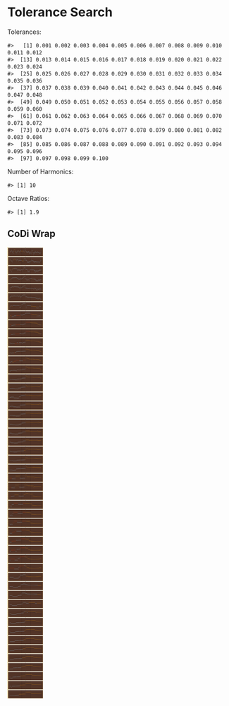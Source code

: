 Tolerance Search
================

Tolerances:

    #>   [1] 0.001 0.002 0.003 0.004 0.005 0.006 0.007 0.008 0.009 0.010 0.011 0.012
    #>  [13] 0.013 0.014 0.015 0.016 0.017 0.018 0.019 0.020 0.021 0.022 0.023 0.024
    #>  [25] 0.025 0.026 0.027 0.028 0.029 0.030 0.031 0.032 0.033 0.034 0.035 0.036
    #>  [37] 0.037 0.038 0.039 0.040 0.041 0.042 0.043 0.044 0.045 0.046 0.047 0.048
    #>  [49] 0.049 0.050 0.051 0.052 0.053 0.054 0.055 0.056 0.057 0.058 0.059 0.060
    #>  [61] 0.061 0.062 0.063 0.064 0.065 0.066 0.067 0.068 0.069 0.070 0.071 0.072
    #>  [73] 0.073 0.074 0.075 0.076 0.077 0.078 0.079 0.080 0.081 0.082 0.083 0.084
    #>  [85] 0.085 0.086 0.087 0.088 0.089 0.090 0.091 0.092 0.093 0.094 0.095 0.096
    #>  [97] 0.097 0.098 0.099 0.100

Number of Harmonics:

    #> [1] 10

Octave Ratios:

    #> [1] 1.9

## CoDi Wrap

![](../figures/tolerance_search/unnamed-chunk-13-1.png)<!-- -->
